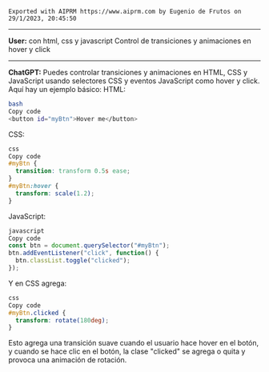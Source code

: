 
```
Exported with AIPRM https://www.aiprm.com by Eugenio de Frutos on 29/1/2023, 20:45:50
```

---


**User:**
con html, css y javascript Control de transiciones y animaciones en hover y click

---

**ChatGPT:**
Puedes controlar transiciones y animaciones en HTML, CSS y JavaScript usando selectores CSS y eventos JavaScript como hover y click. Aquí hay un ejemplo básico:
HTML:
```bash
bash
Copy code
<button id="myBtn">Hover me</button>
```
CSS:
```css
css
Copy code
#myBtn {
  transition: transform 0.5s ease;
}
#myBtn:hover {
  transform: scale(1.2);
}
```
JavaScript:
```javascript
javascript
Copy code
const btn = document.querySelector("#myBtn");
btn.addEventListener("click", function() {
  btn.classList.toggle("clicked");
});
```
Y en CSS agrega:
```css
css
Copy code
#myBtn.clicked {
  transform: rotate(180deg);
}
```
Esto agrega una transición suave cuando el usuario hace hover en el botón, y cuando se hace clic en el botón, la clase "clicked" se agrega o quita y provoca una animación de rotación.